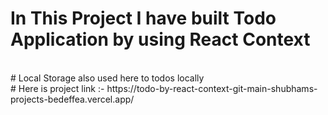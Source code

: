 # In This Project I have built Todo Application by using React Context
<br/>
# Local Storage also used here to todos locally
<br/>
# Here is project link :- https://todo-by-react-context-git-main-shubhams-projects-bedeffea.vercel.app/

